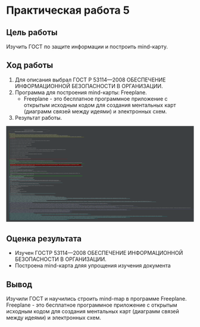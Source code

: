 # Практическая работа 5

## Цель работы
Изучить ГОСТ по защите информации и построить mind-карту.

## Ход работы 

1. Для описания выбрал ГОСТ Р 53114—2008 ОБЕСПЕЧЕНИЕ ИНФОРМАЦИОННОЙ БЕЗОПАСНОСТИ В ОРГАНИЗАЦИИ.
2. Программа для построения mind-карты: Freeplane.
   * Freeplane - это бесплатное программное приложение с открытым исходным кодом для создания ментальных карт (диаграмм связей между идеями) и электронных схем.
4. Результат работы.

![](https://github.com/Miphos/Sistemi_auth_and_defend/blob/main/Lab_5/screens/mindmap.png)


## Оценка результата

* Изучен ГОСТР 53114—2008 ОБЕСПЕЧЕНИЕ ИНФОРМАЦИОННОЙ БЕЗОПАСНОСТИ В ОРГАНИЗАЦИИ.
* Построена mind-карта дляя упрощения изучения документа

## Вывод
Изучили ГОСТ и научились строить mind-map в программе Freeplane.
Freeplane - это бесплатное программное приложение с открытым исходным кодом для создания ментальных карт (диаграмм связей между идеями) и электронных схем.
